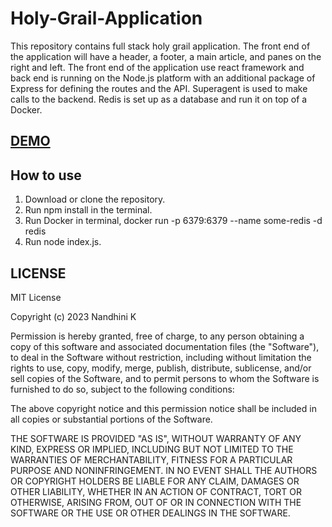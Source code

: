# Holy-Grail-Application

This repository contains full stack holy grail application. The front end of the application will have a header, a footer, a main article, and panes on the right and left. The front end of the application use react framework and back end is running on the Node.js platform with an additional package of Express for defining the routes and the API. Superagent is used to make calls to the backend. Redis is set up as a database and run it on top of a Docker.

## [DEMO](https://youtu.be/7hDUZLj2nyI)

## How to use

1. Download or clone the repository.
2. Run npm install in the terminal.
3. Run Docker in terminal, docker run -p 6379:6379 --name some-redis -d redis
4. Run node index.js.



## LICENSE

MIT License

Copyright (c) 2023 Nandhini K

Permission is hereby granted, free of charge, to any person obtaining a copy
of this software and associated documentation files (the "Software"), to deal
in the Software without restriction, including without limitation the rights
to use, copy, modify, merge, publish, distribute, sublicense, and/or sell
copies of the Software, and to permit persons to whom the Software is
furnished to do so, subject to the following conditions:

The above copyright notice and this permission notice shall be included in all
copies or substantial portions of the Software.

THE SOFTWARE IS PROVIDED "AS IS", WITHOUT WARRANTY OF ANY KIND, EXPRESS OR
IMPLIED, INCLUDING BUT NOT LIMITED TO THE WARRANTIES OF MERCHANTABILITY,
FITNESS FOR A PARTICULAR PURPOSE AND NONINFRINGEMENT. IN NO EVENT SHALL THE
AUTHORS OR COPYRIGHT HOLDERS BE LIABLE FOR ANY CLAIM, DAMAGES OR OTHER
LIABILITY, WHETHER IN AN ACTION OF CONTRACT, TORT OR OTHERWISE, ARISING FROM,
OUT OF OR IN CONNECTION WITH THE SOFTWARE OR THE USE OR OTHER DEALINGS IN THE
SOFTWARE.
